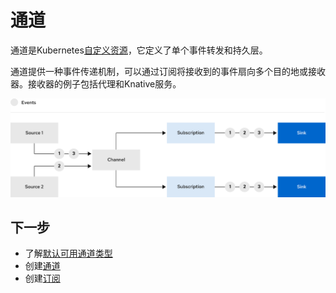 # 通道

通道是Kubernetes[自定义资源](https://kubernetes.io/docs/concepts/extend-kubernetes/api-extension/custom-resources/)，它定义了单个事件转发和持久层。

通道提供一种事件传递机制，可以通过订阅将接收到的事件扇向多个目的地或接收器。接收器的例子包括代理和Knative服务。

![源向Channel发送事件。通道将事件扇出到订阅。订阅将事件发送到接收器。](images/channel-workflow.png)

## 下一步

- 了解[默认可用通道类型](channel-types-defaults.md)
- 创建[通道](create-default-channel.md)
- 创建[订阅](subscriptions.md)
